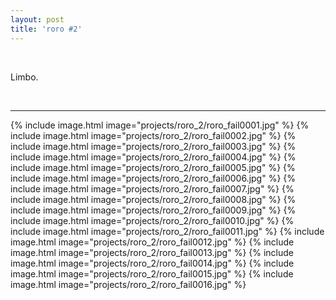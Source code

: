 ```yaml
---
layout: post
title: 'roro #2'
---
```

 <br>

 Limbo.

 <br>

---
{% include image.html image="projects/roro_2/roro_fail0001.jpg" %}
{% include image.html image="projects/roro_2/roro_fail0002.jpg" %}
{% include image.html image="projects/roro_2/roro_fail0003.jpg" %}
{% include image.html image="projects/roro_2/roro_fail0004.jpg" %}
{% include image.html image="projects/roro_2/roro_fail0005.jpg" %}
{% include image.html image="projects/roro_2/roro_fail0006.jpg" %}
{% include image.html image="projects/roro_2/roro_fail0007.jpg" %}
{% include image.html image="projects/roro_2/roro_fail0008.jpg" %}
{% include image.html image="projects/roro_2/roro_fail0009.jpg" %}
{% include image.html image="projects/roro_2/roro_fail0010.jpg" %}
{% include image.html image="projects/roro_2/roro_fail0011.jpg" %}
{% include image.html image="projects/roro_2/roro_fail0012.jpg" %}
{% include image.html image="projects/roro_2/roro_fail0013.jpg" %}
{% include image.html image="projects/roro_2/roro_fail0014.jpg" %}
{% include image.html image="projects/roro_2/roro_fail0015.jpg" %}
{% include image.html image="projects/roro_2/roro_fail0016.jpg" %}



